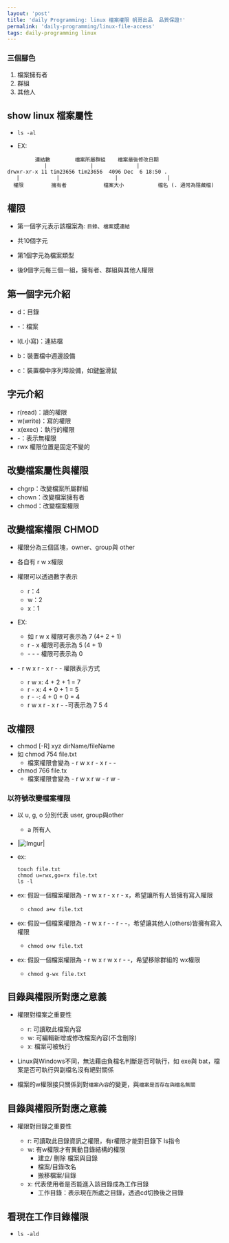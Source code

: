 ```yaml
---
layout: 'post'
title: 'daily Programming: linux 檔案權限 帆哥出品  品質保證!'
permalink: 'daily-programming/linux-file-access'
tags: daily-programming linux
---
```


### 三個腳色

1. 檔案擁有者
2. 群組
3. 其他人

## show linux 檔案屬性

- `ls -al`

- EX:

~~~
         連結數        檔案所屬群組    檔案最後修改日期
            |              |              |
drwxr-xr-x 11 tim23656 tim23656  4096 Dec  6 18:50 .
   |            |                  |                |
  權限         擁有者            檔案大小           檔名 (. 通常為隱藏檔)
~~~

## 權限

- 第一個字元表示該檔案為: `目錄`、`檔案`或`連結`

- 共10個字元

- 第1個字元為檔案類型

- 後9個字元每三個一組，擁有者、群組與其他人權限

## 第一個字元介紹

- d：⽬錄

- -：檔案

- l(L⼩寫)：連結檔

- b：裝置檔中週邊設備

- c：裝置檔中序列埠設備，如鍵盤滑鼠

## 字元介紹

- r(read)：讀的權限
- w(write)：寫的權限
- x(exec)：執⾏的權限
- -：表⽰無權限
- rwx 權限位置是固定不變的


## 改變檔案屬性與權限

- chgrp：改變檔案所屬群組
- chown：改變檔案擁有者
- chmod：改變檔案權限


## 改變檔案權限 CHMOD


- 權限分為三個區塊，owner、group與 other
- 各⾃有 r w x權限
- 權限可以透過數字表⽰
   - r：4
   - w：2
   - x：1

- EX:

   - 如 r w x 權限可表⽰為 7 (4+ 2 + 1)
   - r - x 權限可表⽰為 5 (4 + 1)
   - \- \- \- 權限可表⽰為 0 

- \- r w x r \- x r \- \- 權限表⽰⽅式
   - r w x: 4 + 2 + 1 = 7
   - r \- x: 4 + 0 + 1 = 5
   - r \- \-: 4 + 0 + 0 = 4
   - r w x r \- x r \- \-可表⽰為 7 5 4


## 改權限

- chmod [-R] xyz dirName/fileName
- 如 chmod 754 file.txt
   - 檔案權限會變為 \- r w x r \- x r \- \-
- chmod 766 file.tx
   - 檔案權限會變為 \- r w x r w \- r w \-

### 以符號改變檔案權限

- 以 u, g, o 分別代表 user, group與other
   - a 所有人

- |![Imgur](https://i.imgur.com/tankeRP.gif)|


- ex:

   ~~~
   touch file.txt
   chmod u=rwx,go=rx file.txt
   ls -l
   ~~~

- ex: 假設⼀個檔案權限為 - r w x r - x r - x，希望讓所有⼈皆擁有寫入權限

   - `chmod a+w file.txt`

- ex: 假設⼀個檔案權限為 - r w x r - - r - -，希望讓其他⼈(others)皆擁有寫入權限

   - `chmod o+w file.txt`

- ex: 假設⼀個檔案權限為 - r w x r w x r - -，希望移除群組的 wx權限

   - `chmod g-wx file.txt`


## ⽬錄與權限所對應之意義

- 權限對檔案之重要性
   - r: 可讀取此檔案內容
   - w: 可編輯新增或修改檔案內容(不含刪除)
   - x: 檔案可被執⾏

- Linux與Windows不同，無法藉由負檔名判斷是否可執⾏，如 exe與 bat，檔案是否可執⾏與副檔名沒有絕對關係

- 檔案的w權限接只關係到對`檔案內容`的變更，與`檔案是否存在與檔名無關`


## ⽬錄與權限所對應之意義

- 權限對⽬錄之重要性

   - r: 可讀取此⽬錄資訊之權限，有r權限才能對⽬錄下 ls指令
   - w: 有w權限才有異動⽬錄結構的權限
      - 建立/ 刪除 檔案與⽬錄
      - 檔案/⽬錄改名
      - 搬移檔案/⽬錄
   - x: 代表使⽤者是否能進入該⽬錄成為⼯作⽬錄
      - ⼯作⽬錄：表⽰現在所處之⽬錄，透過cd切換後之⽬錄

## 看現在工作目錄權限

- `ls -ald`



